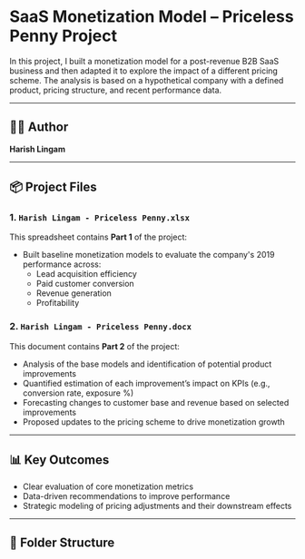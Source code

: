 # SaaS Monetization Model – Priceless Penny Project

In this project, I built a monetization model for a post-revenue B2B SaaS business and then adapted it to explore the impact of a different pricing scheme. The analysis is based on a hypothetical company with a defined product, pricing structure, and recent performance data.

---

## 👨‍💼 Author  
**Harish Lingam**

---

## 📦 Project Files

### 1. `Harish Lingam - Priceless Penny.xlsx`
This spreadsheet contains **Part 1** of the project:
- Built baseline monetization models to evaluate the company's 2019 performance across:
  - Lead acquisition efficiency  
  - Paid customer conversion  
  - Revenue generation  
  - Profitability  

### 2. `Harish Lingam - Priceless Penny.docx`
This document contains **Part 2** of the project:
- Analysis of the base models and identification of potential product improvements  
- Quantified estimation of each improvement’s impact on KPIs (e.g., conversion rate, exposure %)  
- Forecasting changes to customer base and revenue based on selected improvements  
- Proposed updates to the pricing scheme to drive monetization growth  

---

## 📊 Key Outcomes

- Clear evaluation of core monetization metrics  
- Data-driven recommendations to improve performance  
- Strategic modeling of pricing adjustments and their downstream effects  

---

## 📁 Folder Structure

